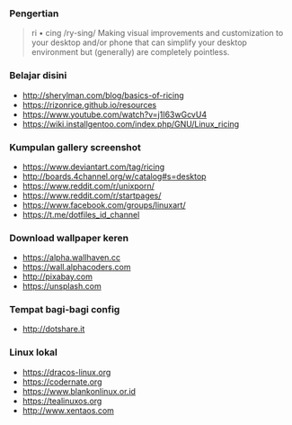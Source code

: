 ### Pengertian

> ri • cing
> /ry-sing/
> Making visual improvements and customization to your desktop and/or phone that can simplify your desktop environment but (generally) are completely pointless.

### Belajar disini 
* http://sherylman.com/blog/basics-of-ricing
* https://rizonrice.github.io/resources
* https://www.youtube.com/watch?v=j1I63wGcvU4
* https://wiki.installgentoo.com/index.php/GNU/Linux_ricing

### Kumpulan gallery screenshot
* https://www.deviantart.com/tag/ricing
* http://boards.4channel.org/w/catalog#s=desktop
* https://www.reddit.com/r/unixporn/
* https://www.reddit.com/r/startpages/
* https://www.facebook.com/groups/linuxart/
* https://t.me/dotfiles_id_channel

### Download wallpaper keren
* https://alpha.wallhaven.cc
* https://wall.alphacoders.com
* http://pixabay.com
* https://unsplash.com

### Tempat bagi-bagi config
* http://dotshare.it

### Linux lokal
* https://dracos-linux.org
* https://codernate.org
* https://www.blankonlinux.or.id
* https://tealinuxos.org
* http://www.xentaos.com
